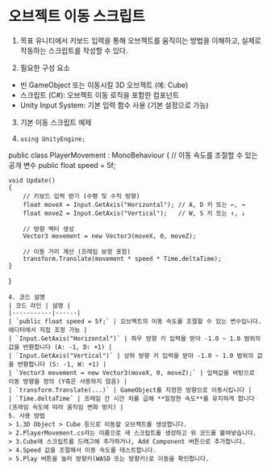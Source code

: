 # 오브젝트 이동 스크립트
1. 목표
유니티에서 키보드 입력을 통해 오브젝트를 움직이는 방법을 이해하고, 실제로 작동하는 스크립트를 작성할 수 있다.

2. 필요한 구성 요소
+ 빈 GameObject 또는 이동시킬 3D 오브젝트 (예: Cube)
+ 스크립트 (C#): 오브젝트 이동 로직을 포함한 컴포넌트
+ Unity Input System: 기본 입력 함수 사용 (기본 설정으로 가능)

3. 기본 이동 스크립트 예제
4. ```
   using UnityEngine;
public class PlayerMovement : MonoBehaviour
{
    // 이동 속도를 조절할 수 있는 공개 변수
    public float speed = 5f;

    void Update()
    {
        // 키보드 입력 받기 (수평 및 수직 방향)
        float moveX = Input.GetAxis("Horizontal"); // A, D 키 또는 ←, →
        float moveZ = Input.GetAxis("Vertical");   // W, S 키 또는 ↑, ↓

        // 방향 벡터 생성
        Vector3 movement = new Vector3(moveX, 0, moveZ);

        // 이동 거리 계산 (프레임 보정 포함)
        transform.Translate(movement * speed * Time.deltaTime);
    }
}
```
4. 코드 설명
| 코드 라인 | 설명 |
|-----------|------|
| `public float speed = 5f;` | 오브젝트의 이동 속도를 조절할 수 있는 변수입니다. 에디터에서 직접 조정 가능 |
| `Input.GetAxis("Horizontal")` | 좌우 방향 키 입력을 받아 -1.0 ~ 1.0 범위의 값을 반환합니다 (A: -1, D: +1) |
| `Input.GetAxis("Vertical")` | 상하 방향 키 입력을 받아 -1.0 ~ 1.0 범위의 값을 반환합니다 (S: -1, W: +1) |
| `Vector3 movement = new Vector3(moveX, 0, moveZ);` | 입력값을 바탕으로 이동 방향을 정의 (Y축은 사용하지 않음) |
| `transform.Translate(...)` | GameObject를 지정한 방향으로 이동시킵니다 |
| `Time.deltaTime` | 프레임 간 시간 차를 곱해 **일정한 속도**를 유지하게 합니다 (프레임 속도에 따라 움직임 변화 방지) |
5. 사용 방법
> 1.3D Object > Cube 등으로 이동할 오브젝트를 생성합니다.
> 2.PlayerMovement.cs라는 이름으로 새 스크립트를 생성하고 위 코드를 붙여넣습니다.
> 3.Cube에 스크립트를 드래그해 추가하거나, Add Component 버튼으로 추가합니다.
> 4.Speed 값을 조절해서 이동 속도를 테스트합니다.
> 5.Play 버튼을 눌러 방향키(WASD 또는 방향키)로 이동을 확인합니다.
